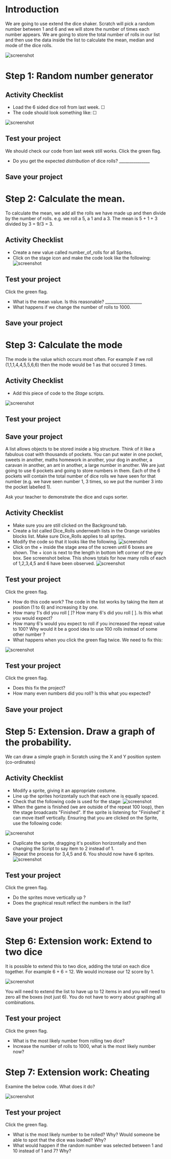 # Introduction

We are going to use extend the dice shaker. Scratch will pick a random number between 1 and 6 and we will store the number of times each number appears. We are going to store the total number of rolls  in our list and then use the data inside the list to calculate the mean, median and mode of the dice rolls.


![screenshot](images/stage_6_sided_dice.gif)

# Step 1: Random number generator

## Activity Checklist

+ Load the 6 sided dice roll from last week. ☐
+ The code should look something like: ☐

![screenshot](images/8.gif)

## Test your project

We should check our code from last week still works. Click the green flag.

+ Do you get the expected *distribution* of dice rolls? _______________

## Save your project

# Step 2: Calculate the mean.

To calculate the mean,  we add all the rolls we have made up and then divide by the number of rolls. e.g. we roll a 5, a 1 and a 3. The mean is 5 + 1 + 3 divided by 3 = 9/3 =  3.

## Activity Checklist

+ Create a new value called number_of_rolls for all Sprites.
+ Click on the stage icon and make the code look like the following:
![screenshot](images/mean.gif)


## Test your project

Click the green flag.

+ What is the mean value. Is this reasonable? __________________
+ What happens if we change the number of rolls to 1000.

## Save your project

# Step 3: Calculate the mode

The mode is the value which occurs most often. For example if we roll (1,1,1,4,4,5,5,6,6) then the mode would be 1 as that occured 3 times.

## Activity Checklist

+ Add this piece of code to the *Stage* scripts.

![screenshot](images/mode_corrected.gif)


## Test your project
## Save your project


A list allows objects to be stored inside a big structure. Think of it like a fabulous coat with thousands of pockets. You can put water in one pocket, sweets in another, maths homework in another, your dog in another, a caravan in another, an ant in another, a large number in another. We are just going to use 6 pockets and going to store numbers in them. Each of the 6 pockets will contain the total number of dice rolls we have seen for that number (e.g. we have seen number 1, 3 times, so we put the number 3 into the pocket labelled 1).

Ask your teacher to demonstrate the dice and cups sorter.

## Activity Checklist

+ Make sure you are still clicked on the Background tab.
+ Create a list called Dice_Rolls underneath lists in the Orange variables blocks list. Make sure Dice_Rolls applies to all sprites.
+ Modify the code so that it looks like the following.
![screenshot](images/14.gif)
+ Click on the + inside the stage area of the screen until 6 boxes are shown. The + icon is next to the length in bottom left corner of the grey box. See screenshot below.  This shows totals for how many rolls of each of 1,2,3,4,5 and 6 have been observed.
![screenshot](images/15.gif)

## Test your project

Click the green flag.

+ How do this code work? The code in the list works by taking the item at position (1 to 6) and increasing it by one.
+ How many 1's did you roll [ ]? How many 6's did you roll [  ]. Is this what you would expect?
+ How many 6's would you expect to roll if you increased the repeat value to 100? Why would it be a good idea to use 100 rolls instead of some other number ?
+ What happens when you click the green flag twice. We need to fix this:

![screenshot](images/8.gif)


## Test your project

Click the green flag.

+ Does this fix the project?
+ How many even numbers did you roll? Is this what you expected?

## Save your project

# Step 5: Extension. Draw a graph of the probability.

We can draw a simple graph in Scratch using the X and Y position system (co-ordinates)

## Activity Checklist

+ Modify a sprite, giving it an appropriate costume.
+ Line up the sprites horizontally such that each one is equally spaced.
+ Check that the following code is used for the stage:
![screenshot](images/8.gif)
+ When the game is finished (we are outside of the repeat 100 loop), then the stage broadcasts "Finished". If the sprite is listening for "Finished" it can move itself vertically. Ensuring that you are clicked on the Sprite, use the following code:

![screenshot](images/16.gif)

+ Duplicate the sprite, dragging it's position horizontally and then changing the Script to say item to 2 instead of 1. 
+ Repeat the process for 3,4,5 and 6. You should now have 6 sprites.
![screenshot](images/6_side_dice_sprites.png)

## Test your project

Click the green flag.

+ Do the sprites move vertically up ?
+ Does the graphical result reflect the numbers in the list?

## Save your project 

# Step 6:  Extension work: Extend to two dice

It is possible to extend this to two dice, adding the total on each dice together. For example 6 + 6 = 12. We would increase our 12 score by 1.

![screenshot](images/12sided_dice_stage_script2.gif)

You will need to extend the list to have up to 12 items in and you will need to zero all the boxes (not just 6). You do not have to worry about graphing all combinations. 

## Test your project

Click the green flag.

+ What is the most likely number from rolling two dice? 
+ Increase the number of rolls to 1000, what is the most likely number now?

# Step 7:  Extension work: Cheating

Examine the below code. What does it do?

![screenshot](images/cheating_code.gif)

## Test your project

Click the green flag.

+ What is the most likely number to be rolled?  Why? Would someone be able to spot that the dice was loaded? Why?
+ What would happen if the random number was selected between 1 and 10 instead of 1 and 7? Why?
